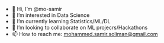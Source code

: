 - 👋 Hi, I’m @mo-samir
- 👀 I’m interested in Data Science
- 🌱 I’m currently learning Statistics/ML/DL
- 💞️ I’m looking to collaborate on ML projecrs/Hackathons
- 📫 How to reach me: mohammed.samir.soliman@gmail.com

<!---
mo-samir/mo-samir is a ✨ special ✨ repository because its `README.md` (this file) appears on your GitHub profile.
You can click the Preview link to take a look at your changes.
--->
